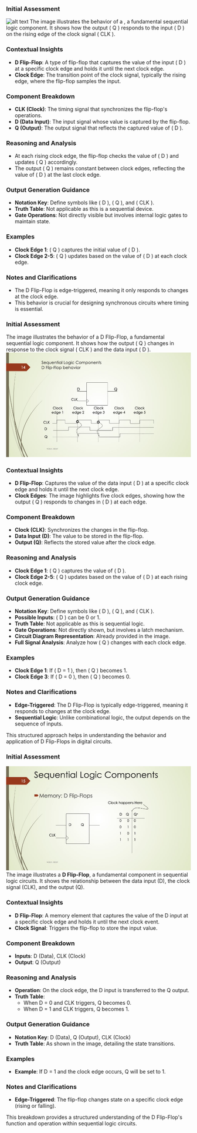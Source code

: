### Initial Assessment
![alt text](L3_RegistersAndMemory.029.jpeg)
The image illustrates the behavior of a
, a fundamental sequential logic component. It shows how the output \( Q \) responds to the input \( D \) on the rising edge of the clock signal \( CLK \).

### Contextual Insights

- **D Flip-Flop**: A type of flip-flop that captures the value of the input \( D \) at a specific clock edge and holds it until the next clock edge.
- **Clock Edge**: The transition point of the clock signal, typically the rising edge, where the flip-flop samples the input.

### Component Breakdown

- **CLK (Clock)**: The timing signal that synchronizes the flip-flop's operations.
- **D (Data Input)**: The input signal whose value is captured by the flip-flop.
- **Q (Output)**: The output signal that reflects the captured value of \( D \).

### Reasoning and Analysis

- At each rising clock edge, the flip-flop checks the value of \( D \) and updates \( Q \) accordingly.
- The output \( Q \) remains constant between clock edges, reflecting the value of \( D \) at the last clock edge.

### Output Generation Guidance

- **Notation Key**: Define symbols like \( D \), \( Q \), and \( CLK \).
- **Truth Table**: Not applicable as this is a sequential device.
- **Gate Operations**: Not directly visible but involves internal logic gates to maintain state.

### Examples

- **Clock Edge 1**: \( Q \) captures the initial value of \( D \).
- **Clock Edge 2-5**: \( Q \) updates based on the value of \( D \) at each clock edge.

### Notes and Clarifications

- The D Flip-Flop is edge-triggered, meaning it only responds to changes at the clock edge.
- This behavior is crucial for designing synchronous circuits where timing is essential.


### Initial Assessment
The image illustrates the behavior of a D Flip-Flop, a fundamental sequential logic component. It shows how the output \( Q \) changes in response to the clock signal \( CLK \) and the data input \( D \).
![alt text](../../presentations/L3_RegistersAndMemory/L3_RegistersAndMemory.031.jpeg)
### Contextual Insights
- **D Flip-Flop**: Captures the value of the data input \( D \) at a specific clock edge and holds it until the next clock edge.
- **Clock Edges**: The image highlights five clock edges, showing how the output \( Q \) responds to changes in \( D \) at each edge.

### Component Breakdown
- **Clock (CLK)**: Synchronizes the changes in the flip-flop.
- **Data Input (D)**: The value to be stored in the flip-flop.
- **Output (Q)**: Reflects the stored value after the clock edge.

### Reasoning and Analysis
- **Clock Edge 1**: \( Q \) captures the value of \( D \).
- **Clock Edge 2-5**: \( Q \) updates based on the value of \( D \) at each rising clock edge.

### Output Generation Guidance
- **Notation Key**: Define symbols like \( D \), \( Q \), and \( CLK \).
- **Possible Inputs**: \( D \) can be 0 or 1.
- **Truth Table**: Not applicable as this is sequential logic.
- **Gate Operations**: Not directly shown, but involves a latch mechanism.
- **Circuit Diagram Representation**: Already provided in the image.
- **Full Signal Analysis**: Analyze how \( Q \) changes with each clock edge.

### Examples
- **Clock Edge 1**: If \( D = 1 \), then \( Q \) becomes 1.
- **Clock Edge 3**: If \( D = 0 \), then \( Q \) becomes 0.

### Notes and Clarifications
- **Edge-Triggered**: The D Flip-Flop is typically edge-triggered, meaning it responds to changes at the clock edge.
- **Sequential Logic**: Unlike combinational logic, the output depends on the sequence of inputs.

This structured approach helps in understanding the behavior and application of D Flip-Flops in digital circuits.
### Initial Assessment
![alt text](../../presentations/L3_RegistersAndMemory/L3_RegistersAndMemory.032.jpeg)
The image illustrates a **D Flip-Flop**, a fundamental component in sequential logic circuits. It shows the relationship between the data input (D), the clock signal (CLK), and the output (Q).

### Contextual Insights

- **D Flip-Flop**: A memory element that captures the value of the D input at a specific clock edge and holds it until the next clock event.
- **Clock Signal**: Triggers the flip-flop to store the input value.

### Component Breakdown

- **Inputs**: D (Data), CLK (Clock)
- **Output**: Q (Output)

### Reasoning and Analysis

- **Operation**: On the clock edge, the D input is transferred to the Q output.
- **Truth Table**:
  - When D = 0 and CLK triggers, Q becomes 0.
  - When D = 1 and CLK triggers, Q becomes 1.

### Output Generation Guidance

- **Notation Key**: D (Data), Q (Output), CLK (Clock)
- **Truth Table**: As shown in the image, detailing the state transitions.

### Examples

- **Example**: If D = 1 and the clock edge occurs, Q will be set to 1.

### Notes and Clarifications

- **Edge-Triggered**: The flip-flop changes state on a specific clock edge (rising or falling).

This breakdown provides a structured understanding of the D Flip-Flop's function and operation within sequential logic circuits.
